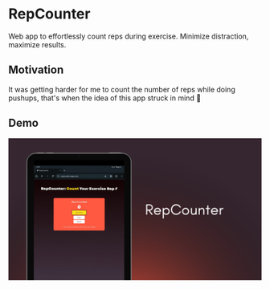 # RepCounter

Web app to effortlessly count reps during exercise. Minimize distraction, maximize results.

## Motivation

It was getting harder for me to count the number of reps while doing pushups, that's when the idea of this app struck in mind 💪

## Demo

![Image](./repcounter-demo.png)
